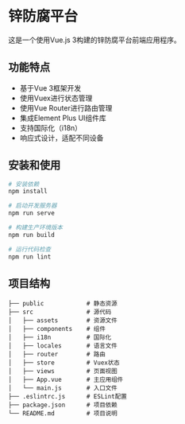 # 锌防腐平台

这是一个使用Vue.js 3构建的锌防腐平台前端应用程序。

## 功能特点

- 基于Vue 3框架开发
- 使用Vuex进行状态管理
- 使用Vue Router进行路由管理
- 集成Element Plus UI组件库
- 支持国际化（i18n）
- 响应式设计，适配不同设备

## 安装和使用

```bash
# 安装依赖
npm install

# 启动开发服务器
npm run serve

# 构建生产环境版本
npm run build

# 运行代码检查
npm run lint
```

## 项目结构

```
├── public            # 静态资源
├── src               # 源代码
│   ├── assets        # 资源文件
│   ├── components    # 组件
│   ├── i18n          # 国际化
│   ├── locales       # 语言文件
│   ├── router        # 路由
│   ├── store         # Vuex状态
│   ├── views         # 页面视图
│   ├── App.vue       # 主应用组件
│   └── main.js       # 入口文件
├── .eslintrc.js      # ESLint配置
├── package.json      # 项目依赖
└── README.md         # 项目说明
```